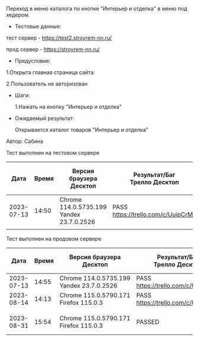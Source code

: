Переход в меню каталога по кнопке "Интерьер и отделка" в меню под хедером.

* Тестовые данные:

 тест сервер - https://test2.stroyrem-nn.ru/
 
 прод сервер - https://stroyrem-nn.ru/
 
* Предусловие:

 1.Открыта главная страница сайта:
 
 2.Пользователь не авторизован
 
* Шаги:

  1.Нажать на кнопку "Интерьер и отделка"

* Ожидаемый результат:

   Открывается каталог товаров "Интерьер и отделка"

Автор: Сабина

Тест выполнен на тестовом сервере

| Дата | Время | Версия браузера Десктоп | Результат/Баг Трелло Десктоп | Версия браузера и ОС тача | Результат/Баг Трелло Тач | Дата релиза | QA |
| --- | --- | --- | --- | --- | --- | --- | --- |
| 2023-07-13 | 14:50  |Chrome 114.0.5735.199 Yandex 23.7.0.2526 |PASS https://trello.com/c/UuipCrMx|   |  | 16.06.23 | Сабина |
|  |  |  |  |     |  | |  |

Тест выполнен на продовом сервере

| Дата | Время | Версия браузера Десктоп | Результат/Баг Трелло Десктоп | Версия браузера и ОС тача | Результат/Баг Трелло Тач | Дата релиза | QA |
| --- | --- | --- | --- | --- | --- | --- | --- |
|2023-07-13 | 14:55 |Chrome 114.0.5735.199 Yandex 23.7.0.2526 |PASS https://trello.com/c/UuipCrMx  |   | | 16.06.23 | Сабина |
|2023-08-14 | 14:13 |Chrome 115.0.5790.171 Firefox 115.0.3  |PASS https://trello.com/c/UuipCrMx   |  |  |13.08.23 | Татьяна|
|  |  |  |  |     |  | |  |
|2023-08-31 | 15:54 | Chrome 115.0.5790.171 Firefox 115.0.3 | PASSED  | Chrome 115.0.5790.166, Android 13 | PASSED  |31.08.23 | Валерий|